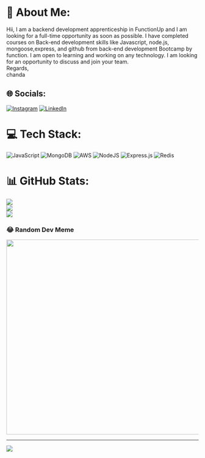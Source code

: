 # 💫 About Me:
Hii, I am a backend development apprenticeship in FunctionUp and I am looking for a full-time opportunity as soon as possible. I have completed courses on Back-end development skills like  Javascript, node.js, mongoose,express, and github from back-end development  Bootcamp by function. I am open to learning and working on any technology. I am looking for an opportunity to discuss and join your team.<br>Regards,<br>chanda 


## 🌐 Socials:
[![Instagram](https://img.shields.io/badge/Instagram-%23E4405F.svg?logo=Instagram&logoColor=white)](https://instagram.com/ig_mo_on) [![LinkedIn](https://img.shields.io/badge/LinkedIn-%230077B5.svg?logo=linkedin&logoColor=white)](https://linkedin.com/in/https://www.linkedin.com/in/chanda-kumari-7109a7235/) 

# 💻 Tech Stack:
![JavaScript](https://img.shields.io/badge/javascript-%23323330.svg?style=for-the-badge&logo=javascript&logoColor=%23F7DF1E) ![MongoDB](https://img.shields.io/badge/MongoDB-%234ea94b.svg?style=for-the-badge&logo=mongodb&logoColor=white) ![AWS](https://img.shields.io/badge/AWS-%23FF9900.svg?style=for-the-badge&logo=amazon-aws&logoColor=white) ![NodeJS](https://img.shields.io/badge/node.js-6DA55F?style=for-the-badge&logo=node.js&logoColor=white) ![Express.js](https://img.shields.io/badge/express.js-%23404d59.svg?style=for-the-badge&logo=express&logoColor=%2361DAFB) ![Redis](https://img.shields.io/badge/redis-%23DD0031.svg?style=for-the-badge&logo=redis&logoColor=white)
# 📊 GitHub Stats:
![](https://github-readme-stats.vercel.app/api?username=moon402&theme=dark&hide_border=false&include_all_commits=false&count_private=false)<br/>
![](https://github-readme-streak-stats.herokuapp.com/?user=moon402&theme=dark&hide_border=false)<br/>
![](https://github-readme-stats.vercel.app/api/top-langs/?username=moon402&theme=dark&hide_border=false&include_all_commits=false&count_private=false&layout=compact)

### 😂 Random Dev Meme
<img src="https://random-memer.herokuapp.com/" width="512px"/>

---
[![](https://visitcount.itsvg.in/api?id=moon402&icon=0&color=0)](https://visitcount.itsvg.in)

<!-- Proudly created with GPRM ( https://gprm.itsvg.in ) -->
